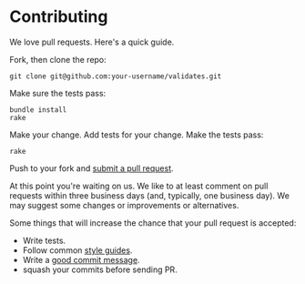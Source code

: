 # Contributing

We love pull requests. Here's a quick guide.

Fork, then clone the repo:

    git clone git@github.com:your-username/validates.git

Make sure the tests pass:

    bundle install
    rake

Make your change. Add tests for your change. Make the tests pass:

    rake

Push to your fork and [submit a pull request][pr].

[pr]: https://github.com/kaize/validates/compare/

At this point you're waiting on us. We like to at least comment on pull requests
within three business days (and, typically, one business day). We may suggest
some changes or improvements or alternatives.

Some things that will increase the chance that your pull request is accepted:

* Write tests.
* Follow common [style guides][style].
* Write a [good commit message][commit].
* squash your commits before sending PR.

[style]: https://github.com/thoughtbot/guides/tree/master/style
[commit]: http://tbaggery.com/2008/04/19/a-note-about-git-commit-messages.html
